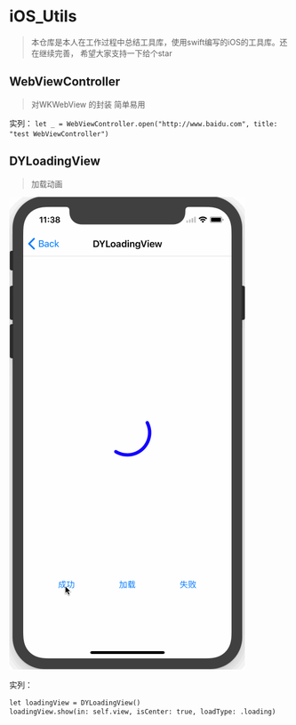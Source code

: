 # iOS_Utils
> 本仓库是本人在工作过程中总结工具库，使用swift编写的iOS的工具库。还在继续完善， 希望大家支持一下给个star

## WebViewController
> 对WKWebView 的封装 简单易用

实列：
`let _ = WebViewController.open("http://www.baidu.com", title: "test WebViewController")`

## DYLoadingView
> 加载动画

![实列](./Resource/DYLoadingView.gif)

实列：

```
let loadingView = DYLoadingView()
loadingView.show(in: self.view, isCenter: true, loadType: .loading)
```